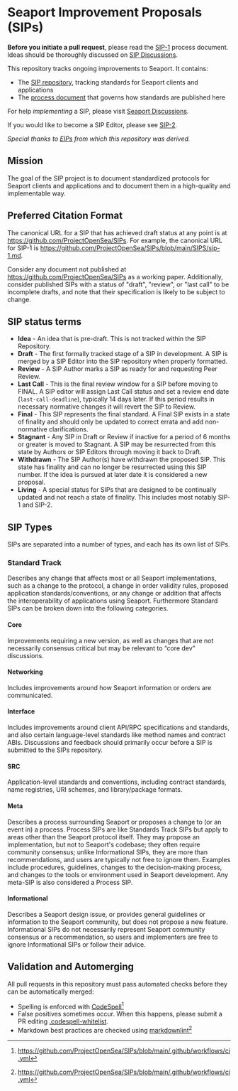 # Seaport Improvement Proposals (SIPs)

**Before you initiate a pull request**, please read the [SIP-1][sip-1] process document. Ideas should be thoroughly discussed on [SIP Discussions][sip-discussions].

This repository tracks ongoing improvements to Seaport. It contains:

- The [SIP repository][sip-repository], tracking standards for Seaport clients and applications
- The [process document][sip-1] that governs how standards are published here

For help _implementing_ a SIP, please visit [Seaport Discussions][seaport-discussions].

If you would like to become a SIP Editor, please see [SIP-2][sip-2].

_Special thanks to [EIPs](https://github.com/ethereum/eips) from which this repository was derived._

## Mission

The goal of the SIP project is to document standardized protocols for Seaport clients and applications and to document them in a high-quality and implementable way.

## Preferred Citation Format

The canonical URL for a SIP that has achieved draft status at any point is at <https://github.com/ProjectOpenSea/SIPs>. For example, the canonical URL for SIP-1 is <https://github.com/ProjectOpenSea/SIPs/blob/main/SIPS/sip-1.md>.

Consider any document not published at <https://github.com/ProjectOpenSea/SIPs> as a working paper. Additionally, consider published SIPs with a status of "draft", "review", or "last call" to be incomplete drafts, and note that their specification is likely to be subject to change.

## SIP status terms

- **Idea** - An idea that is pre-draft. This is not tracked within the SIP Repository.
- **Draft** - The first formally tracked stage of a SIP in development. A SIP is merged by a SIP Editor into the SIP repository when properly formatted.
- **Review** - A SIP Author marks a SIP as ready for and requesting Peer Review.
- **Last Call** - This is the final review window for a SIP before moving to FINAL. A SIP editor will assign Last Call status and set a review end date (`last-call-deadline`), typically 14 days later. If this period results in necessary normative changes it will revert the SIP to Review.
- **Final** - This SIP represents the final standard. A Final SIP exists in a state of finality and should only be updated to correct errata and add non-normative clarifications.
- **Stagnant** - Any SIP in Draft or Review if inactive for a period of 6 months or greater is moved to Stagnant. A SIP may be resurrected from this state by Authors or SIP Editors through moving it back to Draft.
- **Withdrawn** - The SIP Author(s) have withdrawn the proposed SIP. This state has finality and can no longer be resurrected using this SIP number. If the idea is pursued at later date it is considered a new proposal.
- **Living** - A special status for SIPs that are designed to be continually updated and not reach a state of finality. This includes most notably SIP-1 and SIP-2.

## SIP Types

SIPs are separated into a number of types, and each has its own list of SIPs.

### Standard Track

Describes any change that affects most or all Seaport implementations, such as a change to the protocol, a change in order validity rules, proposed application standards/conventions, or any change or addition that affects the interoperability of applications using Seaport. Furthermore Standard SIPs can be broken down into the following categories.

#### Core

Improvements requiring a new version, as well as changes that are not necessarily consensus critical but may be relevant to “core dev” discussions.

#### Networking

Includes improvements around how Seaport information or orders are communicated.

#### Interface

Includes improvements around client API/RPC specifications and standards, and also certain language-level standards like method names and contract ABIs. Discussions and feedback should primarily occur before a SIP is submitted to the SIPs repository.

#### SRC

Application-level standards and conventions, including contract standards, name registries, URI schemes, and library/package formats.

#### Meta

Describes a process surrounding Seaport or proposes a change to (or an event in) a process. Process SIPs are like Standards Track SIPs but apply to areas other than the Seaport protocol itself. They may propose an implementation, but not to Seaport's codebase; they often require community consensus; unlike Informational SIPs, they are more than recommendations, and users are typically not free to ignore them. Examples include procedures, guidelines, changes to the decision-making process, and changes to the tools or environment used in Seaport development. Any meta-SIP is also considered a Process SIP.

#### Informational

Describes a Seaport design issue, or provides general guidelines or information to the Seaport community, but does not propose a new feature. Informational SIPs do not necessarily represent Seaport community consensus or a recommendation, so users and implementers are free to ignore Informational SIPs or follow their advice.

## Validation and Automerging

All pull requests in this repository must pass automated checks before they can be automatically merged:

- Spelling is enforced with [CodeSpell](https://github.com/codespell-project/codespell)[^1]
- False positives sometimes occur. When this happens, please submit a PR editing [.codespell-whitelist](https://github.com/ProjectOpenSea/SIPs/blob/main/config/.codespell-whitelist).
- Markdown best practices are checked using [markdownlint](https://github.com/DavidAnson/markdownlint)[^1]

[^1]: https://github.com/ProjectOpenSea/SIPs/blob/main/.github/workflows/ci.yml

[sip-repository]: https://github.com/ProjectOpenSea/SIPs
[sip-discussions]: https://github.com/ProjectOpenSea/SIPs/discussions
[seaport-discussions]: https://github.com/ProjectOpenSea/seaport/discussions
[sip-1]: https://github.com/ProjectOpenSea/SIPs/blob/main/SIPS/sip-1.md
[sip-2]: https://github.com/ProjectOpenSea/SIPs/blob/main/SIPS/sip-2.md
